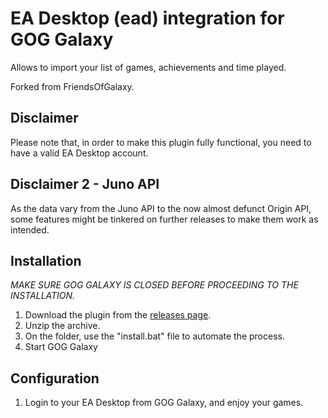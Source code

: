 # EA Desktop (ead) integration for GOG Galaxy

Allows to import your list of games, achievements and time played.

Forked from FriendsOfGalaxy.

## Disclaimer

Please note that, in order to make this plugin fully functional, you need to have a valid EA Desktop account.

## Disclaimer 2 - Juno API

As the data vary from the Juno API to the now almost defunct Origin API, some features might be tinkered on further releases to make them work as intended.

## Installation

*MAKE SURE GOG GALAXY IS CLOSED BEFORE PROCEEDING TO THE INSTALLATION.*

1. Download the plugin from the [releases page](https://github.com/BellezaEmporium/galaxy-integration-ead/releases).
2. Unzip the archive.
3. On the folder, use the "install.bat" file to automate the process.
4. Start GOG Galaxy

## Configuration

1) Login to your EA Desktop from GOG Galaxy, and enjoy your games.

